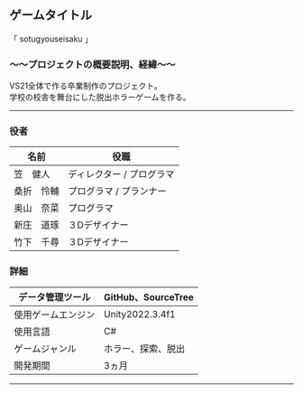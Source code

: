 ## ゲームタイトル  
「 sotugyouseisaku 」

### ～～プロジェクトの概要説明、経緯～～  
VS21全体で作る卒業制作のプロジェクト。  
学校の校舎を舞台にした脱出ホラーゲームを作る。
___  

### 役者  
名前 | 役職
-|-
笠　健人 | ディレクター / プログラマ
桑折　怜輔 | プログラマ / プランナー
奥山　奈菜 | プログラマ
新庄　道琢 | ３Dデザイナー
竹下　千尋 | ３Dデザイナー


### 詳細  
| データ管理ツール | GitHub、SourceTree|
----|---- 
| 使用ゲームエンジン | Unity2022.3.4f1 |
| 使用言語 | C# |
|ゲームジャンル| ホラー、探索、脱出 |
|開発期間| 3ヵ月 |　　
---  
